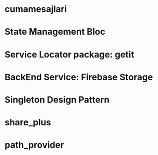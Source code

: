 # cumamesajlari
# State Management Bloc
# Service Locator package: getit
# BackEnd Service: Firebase Storage
# Singleton Design Pattern
# share_plus 
# path_provider 

